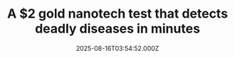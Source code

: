 ---
title: "A $2 gold nanotech test that detects deadly diseases in minutes"
date: 2025-08-16T03:54:52.000Z
category: Health
externalLink: "https://www.sciencedaily.com/releases/2025/08/250814094651.htm"
image: ""
excerpt: "Arizona State University scientists have unveiled NasRED, a revolutionary one-drop blood test that can detect diseases like COVID-19, Ebola, HIV, and Lyme with incredible speed and precision. Using gold nanoparticles to spot microscopic disease markers, the device delivers results in just 15 minutes—outperforming traditional lab tests in sensitivity, speed, and affordability. Portable and costing only $2 per test, it could…"
---